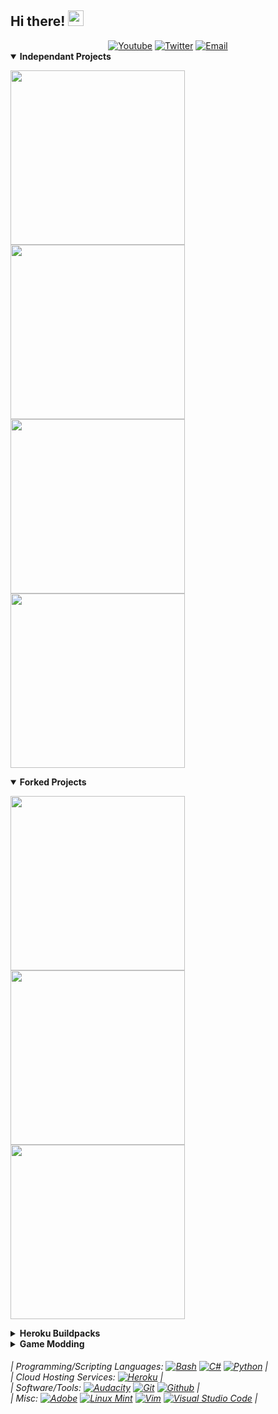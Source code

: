 <!-- <img align="right" src="https://visitor-badge.laobi.icu/badge?page_id=github.epicfisher.epicfisher"> -->

## Hi there! <img src="https://media.giphy.com/media/hvRJCLFzcasrR4ia7z/giphy.gif" width="25">

<center>
    <a href="https://www.youtube.com/channel/UCihGGUdixboqp1aHNP9aEcw"><img alt="Youtube" src="https://img.shields.io/badge/YouTube-%23FF0000.svg?style=for-the-badge&logo=YouTube&logoColor=white"></a>
    <a href="https://twitter.com/SinfulParasitic"><img alt="Twitter" src="https://img.shields.io/badge/Twitter-%231DA1F2.svg?style=for-the-badge&logo=Twitter&logoColor=white"></a>
    <a href="mailto:theprogrammerdan@gmail.com"><img alt="Email" src="https://img.shields.io/badge/Email-D14836?style=for-the-badge&logo=gmail&logoColor=white"></a>
</center>

<!--
<p align="left">
  <a href="https://github.com/Epicfisher/kobold-api"><img height="115" src="https://github-readme-stats.vercel.app/api/pin/?username=epicfisher&repo=kobold-api&theme=react&border_color=61dafb&border_radius=10"></a>
  <a href="https://github.com/Epicfisher/kobold-api"><img height="115" src="https://github-readme-stats.vercel.app/api/pin/?username=epicfisher&repo=kobold-api&theme=react&bg_color=1F222E&title_color=F85D7F&icon_color=F8D866&hide_border=true&border_radius=5"></a>
  <a href="https://github.com/Epicfisher/kobold-api"><img height="115" src="https://github-readme-stats.vercel.app/api/pin/?username=epicfisher&repo=kobold-api&theme=react&bg_color=1F222E&title_color=F85D7F&icon_color=F8D866&hide_border=true&border_radius=5"></a>
</p>
-->

<details open>
    <summary><b>Independant Projects</b></summary>
    <p>
        <a href="https://github.com/Epicfisher/TouhouDiscordBot"><img width="279" src="https://denvercoder1-github-readme-stats.vercel.app/api/pin/?username=Epicfisher&repo=TouhouDiscordBot&theme=react&bg_color=1F222E&title_color=F85D7F&icon_color=F8D866&hide_border=true&show_icons=false"></a>
        <a href="https://github.com/Epicfisher/touhou-wiki-arrange-parser"><img width="279" src="https://denvercoder1-github-readme-stats.vercel.app/api/pin/?username=Epicfisher&repo=touhou-wiki-arrange-parser&theme=react&bg_color=1F222E&title_color=F85D7F&icon_color=F8D866&hide_border=true&show_icons=false"></a>
        <a href="https://github.com/Epicfisher/touhoudex-parser"><img width="279" src="https://denvercoder1-github-readme-stats.vercel.app/api/pin/?username=Epicfisher&repo=touhoudex-parser&theme=react&bg_color=1F222E&title_color=F85D7F&icon_color=F8D866&hide_border=true&show_icons=false"></a>
        <a href="https://github.com/Epicfisher/kobold-api"><img width="279" src="https://denvercoder1-github-readme-stats.vercel.app/api/pin/?username=Epicfisher&repo=kobold-api&theme=react&bg_color=1F222E&title_color=F85D7F&icon_color=F8D866&hide_border=true&show_icons=false"></a>
    </p>
</details>

<details open>
    <summary><b>Forked Projects</b></summary>
    <p>
        <a href="https://github.com/Epicfisher/heroku-minecraft-server"><img width="279" src="https://denvercoder1-github-readme-stats.vercel.app/api/pin/?username=Epicfisher&repo=heroku-minecraft-server&theme=react&bg_color=1F222E&title_color=F85D7F&icon_color=F8D866&hide_border=true&show_icons=false"></a>
        <a href="https://github.com/Epicfisher/radegast-command-line"><img width="279" src="https://denvercoder1-github-readme-stats.vercel.app/api/pin/?username=Epicfisher&repo=radegast-command-line&theme=react&bg_color=1F222E&title_color=F85D7F&icon_color=F8D866&hide_border=true&show_icons=false"></a>
        <a href="https://github.com/Epicfisher/radegast-command-line"><img width="279" src="https://denvercoder1-github-readme-stats.vercel.app/api/pin/?username=Epicfisher&repo=reddit-rss-bot&theme=react&bg_color=1F222E&title_color=F85D7F&icon_color=F8D866&hide_border=true&show_icons=false"></a>
    </p>
</details>

<details>
    <summary><b>Heroku Buildpacks</b></summary>
    <p>
        <a href="https://github.com/Epicfisher/heroku-buildpack-mono-6.12.0.122"><img width="279" src="https://denvercoder1-github-readme-stats.vercel.app/api/pin/?username=Epicfisher&repo=heroku-buildpack-mono-6.12.0.122&theme=react&bg_color=1F222E&title_color=F85D7F&icon_color=F8D866&hide_border=true&show_icons=false"></a>
        <a href="https://github.com/Epicfisher/heroku-buildpack-libopus-latest"><img width="279" src="https://denvercoder1-github-readme-stats.vercel.app/api/pin/?username=Epicfisher&repo=heroku-buildpack-libopus-latest&theme=react&bg_color=1F222E&title_color=F85D7F&icon_color=F8D866&hide_border=true&show_icons=false"></a>
    </p>
</details>

<details>
    <summary><b>Game Modding</b></summary>
    <p>
        <a href="https://github.com/Epicfisher/x8-buildsounds"><img width="279" src="https://denvercoder1-github-readme-stats.vercel.app/api/pin/?username=Epicfisher&repo=x8-buildsounds&theme=react&bg_color=1F222E&title_color=F85D7F&icon_color=F8D866&hide_border=true&show_icons=false"></a>
    </p>
</details>

<!--
### Independant Projects
- Touhou Discord Bot
- Touhoudex Parser (Provides Trading Card Functionality to my Touhou Discord Bot)
- Touhou Arrange Parser (Provides Music Functionality to my Touhou Discord Bot)
- Kobold API
### Forked Projects
- Heroku Minecraft
- Radegast Command Line
- Reddit RSS Bot
### Heroku Buildpacks
- Heroku Buildpack Mono
- Libopus
### Game Modding
- x8 Buildsounds
-->

<p align="left">
    <h6>
    | Programming/Scripting Languages:
    <a href="https://github.com/search?q=user%3AEpicfisher+language%3Abash+fork%3Atrue"><img alt="Bash" src="https://img.shields.io/badge/Bash-121011.svg?logo=gnu-bash&logoColor=white"></a>
    <a href="https://github.com/search?q=user%3AEpicfisher+language%3Acsharp+fork%3Atrue"><img alt="C#" src="https://custom-icon-badges.herokuapp.com/badge/C%23-68217A.svg?logo=cs2&logoColor=white"></a>
    <a href="https://github.com/search?q=user%3AEpicfisher+language%3Apython+fork%3Atrue"><img alt="Python" src="https://img.shields.io/badge/Python-14354C.svg?logo=python&logoColor=white"></a>
    |
<br/>
    | Cloud Hosting Services:
    <a href="https://github.com/search?q=user%3AEpicfisher+fork%3Atrue+Heroku"><img alt="Heroku" src="https://img.shields.io/badge/Heroku-430098.svg?logo=heroku&logoColor=white"></a>
    |
<br/>
    | Software/Tools:
    <a href="https://github.com/search?q=user%3AEpicfisher+fork%3Atrue+Audio"><img alt="Audacity" src="https://img.shields.io/badge/-Audacity-0000CC?logo=audacity&logoColor=white"></a>
    <a href="https://github.com/Epicfisher"><img alt="Git" src="https://img.shields.io/badge/Git-F05033.svg?logo=git&logoColor=white"></a>
    <a href="https://github.com/Epicfisher"><img alt="Github" src="https://img.shields.io/badge/Github-%23121011.svg?logo=github&logoColor=white"></a>
    |
<br/>
    | Misc:
    <a href="#"><img alt="Adobe" src="https://img.shields.io/badge/Adobe-FF0000.svg?logo=adobe&logoColor=white"></a>
    <a href="#"><img alt="Linux Mint" src="https://img.shields.io/badge/Linux%20Mint-87CF3E.svg?logo=Linux%20Mint&logoColor=white"></a>
    <a href="#"><img alt="Vim" src="https://img.shields.io/badge/Vim-%2311AB00.svg?logo=vim&logoColor=white"></a>
    <a href="#"><img alt="Visual Studio Code" src="https://img.shields.io/badge/Visual%20Studio%20Code-0078d7.svg?logo=visual-studio-code&logoColor=white"></a>
    |
    </h6>
</p>

<!--
## Things I code with:
### Programming/Scripting Languages
<p>
    <a href="https://github.com/search?q=user%3AEpicfisher+language%3Abash+fork%3Atrue"><img alt="Bash" src="https://img.shields.io/badge/Bash-121011.svg?logo=gnu-bash&logoColor=white"></a>
    <a href="https://github.com/search?q=user%3AEpicfisher+language%3Acsharp+fork%3Atrue"><img alt="C#" src="https://custom-icon-badges.herokuapp.com/badge/C%23-68217A.svg?logo=cs2&logoColor=white"></a>
    <a href="https://github.com/search?q=user%3AEpicfisher+language%3Apython+fork%3Atrue"><img alt="Python" src="https://img.shields.io/badge/Python-14354C.svg?logo=python&logoColor=white"></a>
</p>

### Cloud Hosting
<p>
    <a href="https://github.com/search?q=user%3AEpicfisher+fork%3Atrue+Heroku"><img alt="Heroku" src="https://img.shields.io/badge/Heroku-430098.svg?logo=heroku&logoColor=white"></a>
</p>

### Software/Tools
<p>
    <a href="https://github.com/search?q=user%3AEpicfisher+fork%3Atrue+Audio"><img alt="Audacity" src="https://img.shields.io/badge/-Audacity-0000CC?logo=audacity&logoColor=white"></a>
    <a href="https://github.com/Epicfisher"><img alt="Git" src="https://img.shields.io/badge/Git-F05033.svg?logo=git&logoColor=white"></a>
    <a href="https://github.com/Epicfisher"><img alt="Github" src="https://img.shields.io/badge/Github-%23121011.svg?logo=github&logoColor=white"></a>
</p>

### Misc.
<p>
    <a href="#"><img alt="Adobe" src="https://img.shields.io/badge/Adobe-FF0000.svg?logo=adobe&logoColor=white"></a>
    <a href="#"><img alt="Linux Mint" src="https://img.shields.io/badge/Linux%20Mint-87CF3E.svg?logo=Linux%20Mint&logoColor=white"></a>
    <a href="#"><img alt="Vim" src="https://img.shields.io/badge/Vim-%2311AB00.svg?logo=vim&logoColor=white"></a>
    <a href="#"><img alt="Visual Studio Code" src="https://img.shields.io/badge/Visual%20Studio%20Code-0078d7.svg?logo=visual-studio-code&logoColor=white"></a>
</p>
-->

<!--
**Epicfisher/Epicfisher** is a ✨ _special_ ✨ repository because its `README.md` (this file) appears on your GitHub profile.

Here are some ideas to get you started:

- 🔭 I’m currently working on ...
- 🌱 I’m currently learning ...
- 👯 I’m looking to collaborate on ...
- 🤔 I’m looking for help with ...
- 💬 Ask me about ...
- 📫 How to reach me: ...
- 😄 Pronouns: ...
- ⚡ Fun fact: ...
-->
